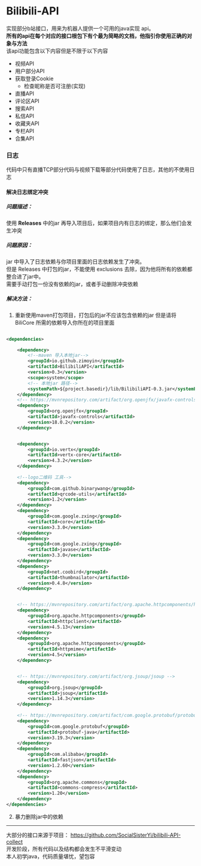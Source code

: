 # Bilibili-API

实现部分b站接口，用来为机器人提供一个可用的java实现 api。  
**所有的api在每个对应的接口根包下有个最为简略的文档，他指引你使用正确的对象与方法**  
该api功能包含以下内容但是不限于以下内容

* 视频API
* 用户部分API
* 获取登录Cookie
    * 检查昵称是否可注册(实现)
* 直播API
* 评论区API
* 搜索API
* 私信API
* 收藏夹API
* 专栏API
* 合集API

### 日志

代码中只有直播TCP部分代码与视频下载等部分代码使用了日志，其他的不使用日志

#### 解决日志绑定冲突

##### 问题描述：

使用 **Releases** 中的jar 再导入项目后，如果项目内有日志的绑定，那么他们会发生冲突

##### 问题原因：

jar 中导入了日志依赖与你项目里面的日志依赖发生了冲突。  
但是 Releases 中打包的jar，不能使用 exclusions 去除，因为他将所有的依赖都整合进了jar中。  
需要手动打包一份没有依赖的jar，或者手动删除冲突依赖

##### 解决方法：

1. 重新使用maven打包项目，打包后的jar不应该包含依赖的jar
   但是请将 BiliCore 所需的依赖导入你所在的项目里面

```xml

<dependencies>

    <dependency>
        <!--maven 导入本地jar-->
        <groupId>io.github.zimoyin</groupId>
        <artifactId>BilibiliAPI</artifactId>
        <version>0.3</version>
        <scope>system</scope>
        <!-- 本地jar 路径-->
        <systemPath>${project.basedir}/lib/BilibiliAPI-0.3.jar</systemPath>
    </dependency>
    <!-- https://mvnrepository.com/artifact/org.openjfx/javafx-controls -->
    <dependency>
        <groupId>org.openjfx</groupId>
        <artifactId>javafx-controls</artifactId>
        <version>18.0.2</version>
    </dependency>


    <dependency>
        <groupId>io.vertx</groupId>
        <artifactId>vertx-core</artifactId>
        <version>4.3.2</version>
    </dependency>
    
    <!--logo二维码 工具-->
    <dependency>
        <groupId>com.github.binarywang</groupId>
        <artifactId>qrcode-utils</artifactId>
        <version>1.2</version>
    </dependency>
    <dependency>
        <groupId>com.google.zxing</groupId>
        <artifactId>core</artifactId>
        <version>3.3.0</version>
    </dependency>
    <dependency>
        <groupId>com.google.zxing</groupId>
        <artifactId>javase</artifactId>
        <version>3.3.0</version>
    </dependency>
    <dependency>
        <groupId>net.coobird</groupId>
        <artifactId>thumbnailator</artifactId>
        <version>0.4.8</version>
    </dependency>


    <!-- https://mvnrepository.com/artifact/org.apache.httpcomponents/httpclient -->
    <dependency>
        <groupId>org.apache.httpcomponents</groupId>
        <artifactId>httpclient</artifactId>
        <version>4.5.13</version>
    </dependency>
    <dependency>
        <groupId>org.apache.httpcomponents</groupId>
        <artifactId>httpmime</artifactId>
        <version>4.5</version>
    </dependency>


    <!-- https://mvnrepository.com/artifact/org.jsoup/jsoup -->
    <dependency>
        <groupId>org.jsoup</groupId>
        <artifactId>jsoup</artifactId>
        <version>1.14.3</version>
    </dependency>
    
    <!-- https://mvnrepository.com/artifact/com.google.protobuf/protobuf-java -->
    <dependency>
        <groupId>com.google.protobuf</groupId>
        <artifactId>protobuf-java</artifactId>
        <version>3.19.3</version>
    </dependency>
    <dependency>
        <groupId>com.alibaba</groupId>
        <artifactId>fastjson</artifactId>
        <version>1.2.60</version>
    </dependency>
    <dependency>
        <groupId>org.apache.commons</groupId>
        <artifactId>commons-compress</artifactId>
        <version>1.20</version>
    </dependency>
</dependencies>
```

2. 暴力删除jar中的依赖

----
大部分的接口来源于项目： https://github.com/SocialSisterYi/bilibili-API-collect  
开发阶段，所有代码以及结构都会发生不平滑变动  
本人初学java，代码质量堪忧，望包容  